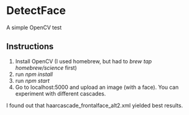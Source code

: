 DetectFace
==========

A simple OpenCV test

Instructions
------------

1. Install OpenCV (I used homebrew, but had to _brew tap homebrew/science_ first)
2. run _npm install_
3. run _npm start_
4. Go to localhost:5000 and upload an image (with a face). You can experiment with different cascades.

I found out that haarcascade_frontalface_alt2.xml yielded best results.
